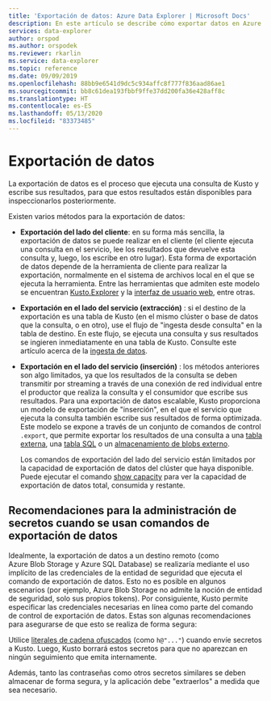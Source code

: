 ```yaml
---
title: 'Exportación de datos: Azure Data Explorer | Microsoft Docs'
description: En este artículo se describe cómo exportar datos en Azure Data Explorer.
services: data-explorer
author: orspod
ms.author: orspodek
ms.reviewer: rkarlin
ms.service: data-explorer
ms.topic: reference
ms.date: 09/09/2019
ms.openlocfilehash: 88bb9e6541d9dc5c934affc8f777f836aad86ae1
ms.sourcegitcommit: bb8c61dea193fbbf9ffe37dd200fa36e428aff8c
ms.translationtype: HT
ms.contentlocale: es-ES
ms.lasthandoff: 05/13/2020
ms.locfileid: "83373485"
---
```

# <a name="data-export"></a>Exportación de datos

La exportación de datos es el proceso que ejecuta una consulta de Kusto y escribe sus resultados, para que estos resultados están disponibles para inspeccionarlos posteriormente.

Existen varios métodos para la exportación de datos:

* **Exportación del lado del cliente**: en su forma más sencilla, la exportación de datos se puede realizar en el cliente (el cliente ejecuta una consulta en el servicio, lee los resultados que devuelve esta consulta y, luego, los escribe en otro lugar). Esta forma de exportación de datos depende de la herramienta de cliente para realizar la exportación, normalmente en el sistema de archivos local en el que se ejecuta la herramienta. Entre las herramientas que admiten este modelo se encuentran [Kusto.Explorer](../../tools/kusto-explorer.md) y la [interfaz de usuario web](../../../web-query-data.md), entre otras.

* **Exportación en el lado del servicio (extracción)** : si el destino de la exportación es una tabla de Kusto (en el mismo clúster o base de datos que la consulta, o en otro), use el flujo de "ingesta desde consulta" en la tabla de destino. En este flujo, se ejecuta una consulta y sus resultados se ingieren inmediatamente en una tabla de Kusto. Consulte este artículo acerca de la [ingesta de datos](../data-ingestion/index.md).



* **Exportación en el lado del servicio (inserción)** : los métodos anteriores son algo limitados, ya que los resultados de la consulta se deben transmitir por streaming a través de una conexión de red individual entre el productor que realiza la consulta y el consumidor que escribe sus resultados. Para una exportación de datos escalable, Kusto proporciona un modelo de exportación de "inserción", en el que el servicio que ejecuta la consulta también escribe sus resultados de forma optimizada. Este modelo se expone a través de un conjunto de comandos de control `.export`, que permite exportar los resultados de una consulta a una [tabla externa](export-data-to-an-external-table.md), una [tabla SQL](export-data-to-sql.md) o un [almacenamiento de blobs externo](export-data-to-storage.md).
  
  Los comandos de exportación del lado del servicio están limitados por la capacidad de exportación de datos del clúster que haya disponible. 
  Puede ejecutar el comando [show capacity](../../management/diagnostics.md#show-capacity) para ver la capacidad de exportación de datos total, consumida y restante.

## <a name="recommendations-for-secret-management-when-using-data-export-commands"></a>Recomendaciones para la administración de secretos cuando se usan comandos de exportación de datos

Idealmente, la exportación de datos a un destino remoto (como Azure Blob Storage y Azure SQL Database) se realizaría mediante el uso implícito de las credenciales de la entidad de seguridad que ejecuta el comando de exportación de datos. Esto no es posible en algunos escenarios (por ejemplo, Azure Blob Storage no admite la noción de entidad de seguridad, solo sus propios tokens). Por consiguiente, Kusto permite especificar las credenciales necesarias en línea como parte del comando de control de exportación de datos. Estas son algunas recomendaciones para asegurarse de que esto se realiza de forma segura:

Utilice [literales de cadena ofuscados](../../query/scalar-data-types/string.md#obfuscated-string-literals) (como `h@"..."`) cuando envíe secretos a Kusto.
Luego, Kusto borrará estos secretos para que no aparezcan en ningún seguimiento que emita internamente.

Además, tanto las contraseñas como otros secretos similares se deben almacenar de forma segura, y la aplicación debe "extraerlos" a medida que sea necesario.
